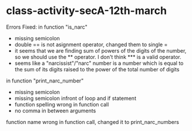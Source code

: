 # class-activity-secA-12th-march
Errors Fixed:
in function "is_narc" 
- missing semicolon
- double == is not asignment operator, changed them to single =
- it seems that we are finding sum of powers of the digits of the number, so we should use the ** operator. I don't think *** is a valid operator.
- seems like a "narcissist"/"narc" number is a number which is equal to the sum of its digits raised to the power of the total number of digits

in function "print_narc_number"
- missing semicolon
- missing semicolon infront of loop and if statement
- function spelling wrong in function call
- no comma in between arguments

function name wrong in function call,
changed it to print_narc_numbers
